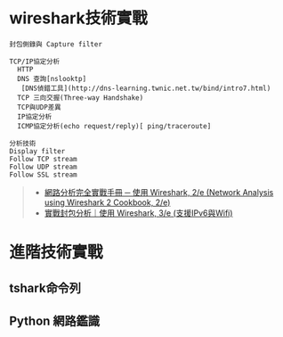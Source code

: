 # wireshark技術實戰
```
封包側錄與 Capture filter

TCP/IP協定分析
  HTTP
  DNS 查詢[nslooktp]
   [DNS偵錯工具](http://dns-learning.twnic.net.tw/bind/intro7.html)
  TCP 三向交握(Three-way Handshake)
  TCP與UDP差異
  IP協定分析
  ICMP協定分析(echo request/reply)[ ping/traceroute]

分析技術
Display filter
Follow TCP stream
Follow UDP stream
Follow SSL stream
```

>* [網路分析完全實戰手冊 ─ 使用 Wireshark, 2/e (Network Analysis using Wireshark 2 Cookbook, 2/e)](https://www.tenlong.com.tw/products/9789864343973?list_name=srh)
>* [實戰封包分析｜使用 Wireshark, 3/e (支援IPv6與Wifi) ](https://www.tenlong.com.tw/products/9789864766574?list_name=rd)

# 進階技術實戰 
## tshark命令列
## Python 網路鑑識

